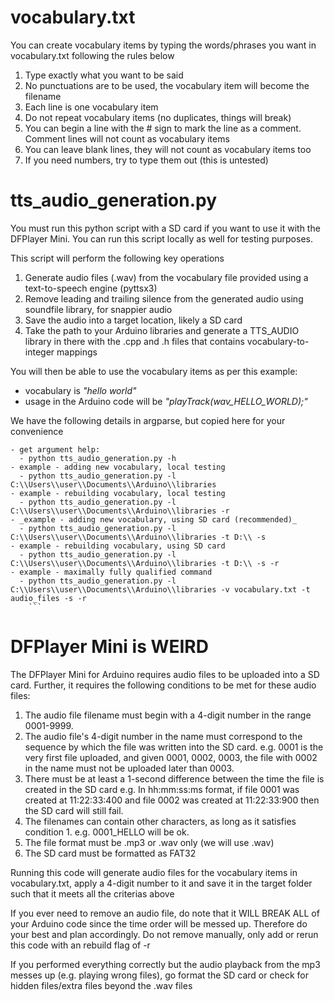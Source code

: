 # vocabulary.txt

You can create vocabulary items by typing the words/phrases you want in vocabulary.txt following the rules below

1. Type exactly what you want to be said
2. No punctuations are to be used, the vocabulary item will become the filename
3. Each line is one vocabulary item
4. Do not repeat vocabulary items (no duplicates, things will break)
5. You can begin a line with the # sign to mark the line as a comment. Comment lines will not count as vocabulary items
6. You can leave blank lines, they will not count as vocabulary items too
7. If you need numbers, try to type them out (this is untested)

# tts_audio_generation.py

You must run this python script with a SD card if you want to use it with the DFPlayer Mini. You can run this script locally as well for testing purposes.

This script will perform the following key operations

1. Generate audio files (.wav) from the vocabulary file provided using a text-to-speech engine (pyttsx3)
2. Remove leading and trailing silence from the generated audio using soundfile library, for snappier audio
3. Save the audio into a target location, likely a SD card
4. Take the path to your Arduino libraries and generate a TTS_AUDIO library in there with the .cpp and .h files that contains vocabulary-to-integer mappings

You will then be able to use the vocabulary items as per this example:

- vocabulary is _"hello world"_
- usage in the Arduino code will be _"playTrack(wav_HELLO_WORLD);"_

We have the following details in argparse, but copied here for your convenience

````
- get argument help:
  - python tts_audio_generation.py -h
- example - adding new vocabulary, local testing
  - python tts_audio_generation.py -l C:\\Users\\user\\Documents\\Arduino\\libraries
- example - rebuilding vocabulary, local testing
  - python tts_audio_generation.py -l C:\\Users\\user\\Documents\\Arduino\\libraries -r
- _example - adding new vocabulary, using SD card (recommended)_
  - python tts_audio_generation.py -l C:\\Users\\user\\Documents\\Arduino\\libraries -t D:\\ -s
- example - rebuilding vocabulary, using SD card
  - python tts_audio_generation.py -l C:\\Users\\user\\Documents\\Arduino\\libraries -t D:\\ -s -r
- example - maximally fully qualified command
  - python tts_audio_generation.py -l C:\\Users\\user\\Documents\\Arduino\\libraries -v vocabulary.txt -t audio_files -s -r
    ```
````

# DFPlayer Mini is WEIRD

The DFPlayer Mini for Arduino requires audio files to be uploaded into a SD card.
Further, it requires the following conditions to be met for these audio files:

1. The audio file filename must begin with a 4-digit number in the range 0001-9999.
2. The audio file's 4-digit number in the name must correspond to the sequence by which the file was written into the SD card.
   e.g. 0001 is the very first file uploaded, and given 0001, 0002, 0003, the file with 0002 in the name must not be uploaded later than 0003.
3. There must be at least a 1-second difference between the time the file is created in the SD card
   e.g. In hh:mm:ss:ms format, if file 0001 was created at 11:22:33:400 and file 0002 was created at 11:22:33:900 then the SD card will still fail.
4. The filenames can contain other characters, as long as it satisfies condition 1.
   e.g. 0001_HELLO will be ok.
5. The file format must be .mp3 or .wav only (we will use .wav)
6. The SD card must be formatted as FAT32

Running this code will generate audio files for the vocabulary items in vocabulary.txt, apply a 4-digit number to it
and save it in the target folder such that it meets all the criterias above

If you ever need to remove an audio file, do note that it WILL BREAK ALL of your Arduino code since the time order will be messed up.
Therefore do your best and plan accordingly. Do not remove manually, only add or rerun this code with an rebuild flag of -r

If you performed everything correctly but the audio playback from the mp3 messes up (e.g. playing wrong files), go format the SD card or check for hidden files/extra files beyond the .wav files
